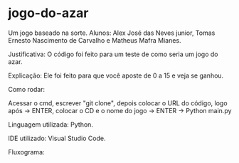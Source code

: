 # jogo-do-azar

Um jogo baseado na sorte. Alunos: Alex José das Neves junior, Tomas Ernesto Nascimento de Carvalho e Matheus Mafra Mianes.

Justificativa: O código foi feito para um teste de como seria um jogo do azar.

Explicação: Ele foi feito para que você aposte de 0 a 15 e veja se ganhou.

Como rodar:

Acessar o cmd, escrever "git clone", depois colocar o URL do código, logo após -> ENTER, colocar o CD e o nome do jogo -> ENTER -> Python main.py

Linguagem utilizada: Python.

IDE utilizado: Visual Studio Code.

Fluxograma:

